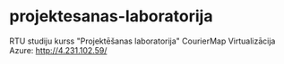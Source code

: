 # projektesanas-laboratorija
RTU studiju kurss "Projektēšanas laboratorija"
CourierMap
Virtualizācija Azure: http://4.231.102.59/

